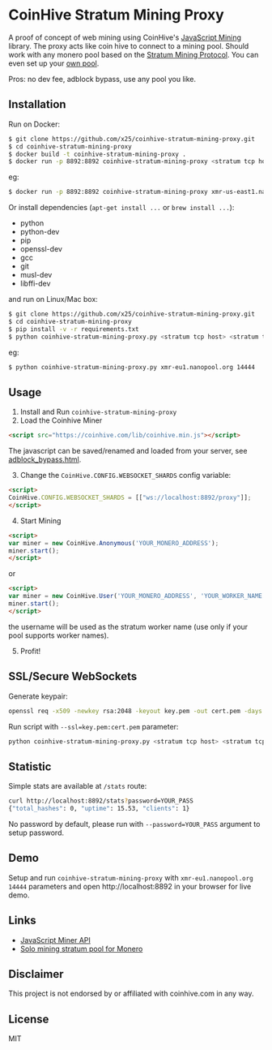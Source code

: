 # CoinHive Stratum Mining Proxy

A proof of concept of web mining using CoinHive's [JavaScript Mining](https://coinhive.com/documentation/miner) library. The proxy acts like coin hive to connect to a mining pool. Should work with any monero pool based on the [Stratum Mining Protocol](https://en.bitcoin.it/wiki/Stratum_mining_protocol). You can even set up your [own pool](https://github.com/sammy007/monero-stratum).

Pros: no dev fee, adblock bypass, use any pool you like.

## Installation

Run on Docker:

```sh
$ git clone https://github.com/x25/coinhive-stratum-mining-proxy.git
$ cd coinhive-stratum-mining-proxy
$ docker build -t coinhive-stratum-mining-proxy .
$ docker run -p 8892:8892 coinhive-stratum-mining-proxy <stratum tcp host> <stratum tcp port>
```

eg:

```sh
$ docker run -p 8892:8892 coinhive-stratum-mining-proxy xmr-us-east1.nanopool.org 14444
```
Or install dependencies (```apt-get install ...``` or ```brew install ...```):

- python
- python-dev
- pip
- openssl-dev
- gcc
- git
- musl-dev
- libffi-dev

and run on Linux/Mac box:

```sh
$ git clone https://github.com/x25/coinhive-stratum-mining-proxy.git
$ cd coinhive-stratum-mining-proxy
$ pip install -v -r requirements.txt
$ python coinhive-stratum-mining-proxy.py <stratum tcp host> <stratum tcp port>
```

eg:

```sh
$ python coinhive-stratum-mining-proxy.py xmr-eu1.nanopool.org 14444
```

## Usage

1. Install and Run `coinhive-stratum-mining-proxy`
2. Load the Coinhive Miner

```html
<script src="https://coinhive.com/lib/coinhive.min.js"></script>
```

The javascript can be saved/renamed and loaded from your server, see [adblock_bypass.html](https://github.com/x25/coinhive-stratum-mining-proxy/blob/master/static/adblock_bypass.html).

3. Change the ```CoinHive.CONFIG.WEBSOCKET_SHARDS``` config variable:

```html
<script>
CoinHive.CONFIG.WEBSOCKET_SHARDS = [["ws://localhost:8892/proxy"]];
</script>
```

4. Start Mining

```html
<script>
var miner = new CoinHive.Anonymous('YOUR_MONERO_ADDRESS');
miner.start();
</script>
```
or

```html
<script>
var miner = new CoinHive.User('YOUR_MONERO_ADDRESS', 'YOUR_WORKER_NAME');
miner.start();
</script>
```
the username will be used as the stratum worker name (use only if your pool supports worker names).

5. Profit!

## SSL/Secure WebSockets

Generate keypair:

```sh
openssl req -x509 -newkey rsa:2048 -keyout key.pem -out cert.pem -days 100 -nodes
```

Run script with ```--ssl=key.pem:cert.pem``` parameter:

```sh
python coinhive-stratum-mining-proxy.py <stratum tcp host> <stratum tcp port> --ssl=key.pem:cert.pem
```

## Statistic

Simple stats are available at ```/stats``` route:

```sh
curl http://localhost:8892/stats?password=YOUR_PASS
{"total_hashes": 0, "uptime": 15.53, "clients": 1}
```

No password by default, please run with ``--password=YOUR_PASS`` argument to setup password.

## Demo

Setup and run `coinhive-stratum-mining-proxy` with `xmr-eu1.nanopool.org 14444` parameters and open http://localhost:8892 in your browser for live demo.

## Links

- [JavaScript Miner API](https://coinhive.com/documentation/miner)
- [Solo mining stratum pool for Monero](https://github.com/sammy007/monero-stratum)

## Disclaimer

This project is not endorsed by or affiliated with coinhive.com in any way.

## License

MIT

